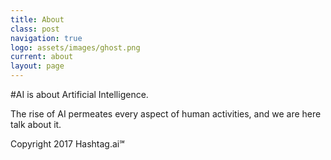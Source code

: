 ```yaml
---
title: About
class: post
navigation: true
logo: assets/images/ghost.png
current: about
layout: page
---
```


\#AI is about Artificial Intelligence.

The rise of AI permeates every aspect of human activities, and we are here talk about it.

Copyright 2017 Hashtag.ai℠